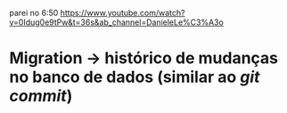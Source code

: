 parei no 6:50 https://www.youtube.com/watch?v=0Idug0e9tPw&t=36s&ab_channel=DanieleLe%C3%A3o

# Migration -> histórico de mudanças no banco de dados (similar ao **_git commit_**)